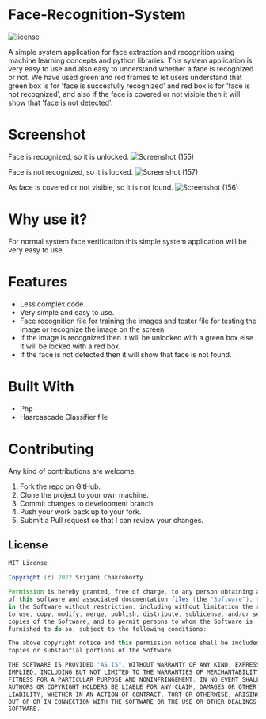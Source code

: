 # Face-Recognition-System

<a href="https://github.com/Srijani-Chakroborty/Face-Recognition-System/blob/master/LICENSE"><img src="https://img.shields.io/badge/License-MIT-red.svg" alt="license"/></a>

A simple system application for face extraction and recognition using machine learning concepts and python libraries. This system application is very easy to use and also easy to understand whether a face is recognized or not. We have used green and red frames to let users understand that green box is for 'face is succesfully recognized' and red box is for 'face is not recognized', and also if the face is covered or not visible then it will show that 'face is not detected'.

# Screenshot
Face is recognized, so it is unlocked.
![Screenshot (155)](https://user-images.githubusercontent.com/85583566/156235933-c4eb7529-106f-48be-b1c9-95a8491a2985.png)

Face is not recognized, so it is locked.
![Screenshot (157)](https://user-images.githubusercontent.com/85583566/156236722-212f1315-6315-44bd-99b3-cf505253ea40.png)

As face is covered or not visible, so it is not found.
![Screenshot (156)](https://user-images.githubusercontent.com/85583566/156235991-8544964f-e675-4875-8948-7d539022da44.png)


# Why use it?
For normal system face verification this simple system application will be very easy to use

# Features
* Less complex code.
* Very simple and easy to use.
* Face recognition file for training the images and tester file for testing the image or recognize the image on the screen.
* If the image is recognized then it will be unlocked with a green box else it will be locked with a red box.
* If the face is not detected then it will show that face is not found.

# Built With
* Php
* Haarcascade Classifier file


# Contributing
Any kind of contributions are welcome.

1. Fork the repo on GitHub.
2. Clone the project to your own machine.
3. Commit changes to development branch.
4. Push your work back up to your fork.
5. Submit a Pull request so that I can review your changes.

## License
```Groovy
MIT License

Copyright (c) 2022 Srijani Chakroborty

Permission is hereby granted, free of charge, to any person obtaining a copy
of this software and associated documentation files (the "Software"), to deal
in the Software without restriction, including without limitation the rights
to use, copy, modify, merge, publish, distribute, sublicense, and/or sell
copies of the Software, and to permit persons to whom the Software is
furnished to do so, subject to the following conditions:

The above copyright notice and this permission notice shall be included in all
copies or substantial portions of the Software.

THE SOFTWARE IS PROVIDED "AS IS", WITHOUT WARRANTY OF ANY KIND, EXPRESS OR
IMPLIED, INCLUDING BUT NOT LIMITED TO THE WARRANTIES OF MERCHANTABILITY,
FITNESS FOR A PARTICULAR PURPOSE AND NONINFRINGEMENT. IN NO EVENT SHALL THE
AUTHORS OR COPYRIGHT HOLDERS BE LIABLE FOR ANY CLAIM, DAMAGES OR OTHER
LIABILITY, WHETHER IN AN ACTION OF CONTRACT, TORT OR OTHERWISE, ARISING FROM,
OUT OF OR IN CONNECTION WITH THE SOFTWARE OR THE USE OR OTHER DEALINGS IN THE
SOFTWARE.
